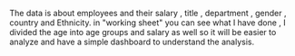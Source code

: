 The data is about employees and their salary , title , department , gender , country and Ethnicity.
in "working sheet" you can see what I have done , I divided the age into age groups and salary as well 
so it will be easier to analyze and have a simple dashboard to understand the analysis.
